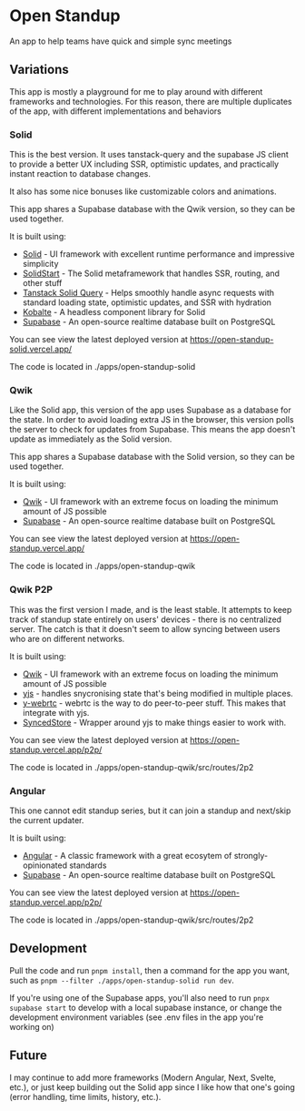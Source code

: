 # Open Standup

An app to help teams have quick and simple sync meetings

## Variations

This app is mostly a playground for me to play around with different frameworks and technologies.
For this reason, there are multiple duplicates of the app, with different implementations and behaviors

### Solid

This is the best version. It uses tanstack-query and the supabase JS client to provide a better UX including SSR, optimistic updates, and practically instant reaction to database changes.

It also has some nice bonuses like customizable colors and animations.

This app shares a Supabase database with the Qwik version, so they can be used together.

It is built using:

- [Solid](https://www.solidjs.com/) - UI framework with excellent runtime performance and impressive simplicity
- [SolidStart](https://start.solidjs.com/getting-started/what-is-solidstart) - The Solid metaframework that handles SSR, routing, and other stuff
- [Tanstack Solid Query](https://tanstack.com/query/latest/) - Helps smoothly handle async requests with standard loading state, optimistic updates, and SSR with hydration
- [Kobalte](https://kobalte.dev/) - A headless component library for Solid
- [Supabase](https://supabase.com) - An open-source realtime database built on PostgreSQL

You can see view the latest deployed version at https://open-standup-solid.vercel.app/

The code is located in ./apps/open-standup-solid

### Qwik

Like the Solid app, this version of the app uses Supabase as a database for the state. In order to avoid loading extra JS in the browser, this version polls the server to check for updates from Supabase. This means the app doesn't update as immediately as the Solid version.

This app shares a Supabase database with the Solid version, so they can be used together.

It is built using:

- [Qwik](https://qwik.builder.io/docs/overview/) - UI framework with an extreme focus on loading the minimum amount of JS possible
- [Supabase](https://supabase.com) - An open-source realtime database built on PostgreSQL

You can see view the latest deployed version at https://open-standup.vercel.app/

The code is located in ./apps/open-standup-qwik

### Qwik P2P

This was the first version I made, and is the least stable. It attempts to keep track of standup state entirely on users' devices - there is no centralized server. The catch is that it doesn't seem to allow syncing between users who are on different networks.

It is built using:

- [Qwik](https://qwik.builder.io/docs/overview/) - UI framework with an extreme focus on loading the minimum amount of JS possible
- [yjs](https://docs.yjs.dev) - handles snycronising state that's being modified in multiple places.
- [y-webrtc](https://github.com/yjs/y-webrtc) - webrtc is the way to do peer-to-peer stuff. This makes that integrate with yjs.
- [SyncedStore](https://syncedstore.org/docs/) - Wrapper around yjs to make things easier to work with.

You can see view the latest deployed version at https://open-standup.vercel.app/p2p/

The code is located in ./apps/open-standup-qwik/src/routes/2p2

### Angular

This one cannot edit standup series, but it can join a standup and next/skip the current updater.

It is built using:

- [Angular](https://angular.io) - A classic framework with a great ecosytem of strongly-opinionated standards
- [Supabase](https://supabase.com) - An open-source realtime database built on PostgreSQL

You can see view the latest deployed version at https://open-standup.vercel.app/p2p/

The code is located in ./apps/open-standup-qwik/src/routes/2p2

## Development

Pull the code and run `pnpm install`, then a command for the app you want, such as `pnpm --filter ./apps/open-standup-solid run dev`.

If you're using one of the Supabase apps, you'll also need to run `pnpx supabase start` to develop with a local supabase instance, or change the development environment variables (see .env files in the app you're working on)

## Future

I may continue to add more frameworks (Modern Angular, Next, Svelte, etc.), or just keep building out the Solid app since I like how that one's going (error handling, time limits, history, etc.).

